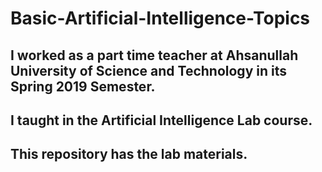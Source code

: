 # Basic-Artificial-Intelligence-Topics
## I worked as a part time teacher at Ahsanullah University of Science and Technology in its Spring 2019 Semester.
## I taught in the Artificial Intelligence Lab course.
## This repository has the lab materials. 
